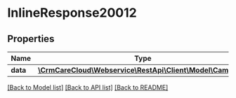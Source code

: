 # InlineResponse20012

## Properties
Name | Type | Description | Notes
------------ | ------------- | ------------- | -------------
**data** | [**\CrmCareCloud\Webservice\RestApi\Client\Model\Campaign**](Campaign.md) |  | [optional] 

[[Back to Model list]](../../README.md#documentation-for-models) [[Back to API list]](../../README.md#documentation-for-api-endpoints) [[Back to README]](../../README.md)

